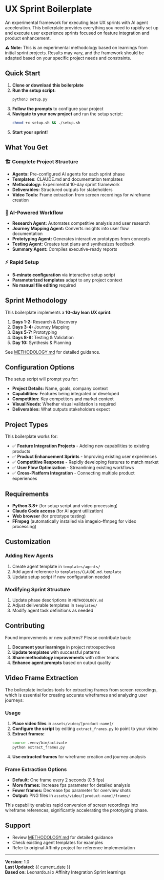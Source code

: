 # UX Sprint Boilerplate

An experimental framework for executing lean UX sprints with AI agent acceleration. This boilerplate provides everything you need to rapidly set up and execute user experience sprints focused on feature integration and product enhancement.

**⚠️ Note:** This is an experimental methodology based on learnings from initial sprint projects. Results may vary, and the framework should be adapted based on your specific project needs and constraints.

## Quick Start

1. **Clone or download this boilerplate**
2. **Run the setup script:**
   ```bash
   python3 setup.py
   ```
3. **Follow the prompts** to configure your project
4. **Navigate to your new project** and run the setup script:
   ```bash
   chmod +x setup.sh && ./setup.sh
   ```
5. **Start your sprint!**

## What You Get

### 🏗️ Complete Project Structure
- **Agents:** Pre-configured AI agents for each sprint phase
- **Templates:** CLAUDE.md and documentation templates  
- **Methodology:** Experimental 10-day sprint framework
- **Deliverables:** Structured outputs for stakeholders
- **Video Tools:** Frame extraction from screen recordings for wireframe creation

### 🤖 AI-Powered Workflow
- **Research Agent:** Automates competitive analysis and user research
- **Journey Mapping Agent:** Converts insights into user flow documentation
- **Prototyping Agent:** Generates interactive prototypes from concepts
- **Testing Agent:** Creates test plans and synthesizes feedback
- **Summary Agent:** Compiles executive-ready reports

### ⚡ Rapid Setup
- **5-minute configuration** via interactive setup script
- **Parameterized templates** adapt to any project context
- **No manual file editing** required

## Sprint Methodology

This boilerplate implements a **10-day lean UX sprint**:

1. **Days 1-2:** Research & Discovery
2. **Days 3-4:** Journey Mapping  
3. **Days 5-7:** Prototyping
4. **Days 8-9:** Testing & Validation
5. **Day 10:** Synthesis & Planning

See [METHODOLOGY.md](METHODOLOGY.md) for detailed guidance.

## Configuration Options

The setup script will prompt you for:

- **Project Details:** Name, goals, company context
- **Capabilities:** Features being integrated or developed
- **Competition:** Key competitors and market context
- **Visual Needs:** Whether visual validation is required
- **Deliverables:** What outputs stakeholders expect

## Project Types

This boilerplate works for:

- ✅ **Feature Integration Projects** - Adding new capabilities to existing products
- ✅ **Product Enhancement Sprints** - Improving existing user experiences  
- ✅ **Competitive Response** - Rapidly developing features to match market
- ✅ **User Flow Optimization** - Streamlining existing workflows
- ✅ **Cross-Platform Integration** - Connecting multiple product experiences

## Requirements

- **Python 3.8+** (for setup script and video processing)
- **Claude Code access** (for AI agent utilization)
- **Web browser** (for prototype testing)
- **FFmpeg** (automatically installed via imageio-ffmpeg for video processing)

## Customization

### Adding New Agents
1. Create agent template in `templates/agents/`
2. Add agent reference to `templates/CLAUDE.md.template` 
3. Update setup script if new configuration needed

### Modifying Sprint Structure
1. Update phase descriptions in `METHODOLOGY.md`
2. Adjust deliverable templates in `templates/`
3. Modify agent task definitions as needed

## Contributing

Found improvements or new patterns? Please contribute back:

1. **Document your learnings** in project retrospectives
2. **Update templates** with successful patterns
3. **Share methodology improvements** with other teams
4. **Enhance agent prompts** based on output quality

## Video Frame Extraction

The boilerplate includes tools for extracting frames from screen recordings, which is essential for creating accurate wireframes and analyzing user journeys:

### Usage
1. **Place video files** in `assets/video/[product-name]/`
2. **Configure the script** by editing `extract_frames.py` to point to your video
3. **Extract frames:**
   ```bash
   source .venv/bin/activate
   python extract_frames.py
   ```
4. **Use extracted frames** for wireframe creation and journey analysis

### Frame Extraction Options
- **Default:** One frame every 2 seconds (0.5 fps)
- **More frames:** Increase fps parameter for detailed analysis
- **Fewer frames:** Decrease fps parameter for overview shots
- **Output:** PNG files in `assets/video/[product-name]/frames/`

This capability enables rapid conversion of screen recordings into wireframe references, significantly accelerating the prototyping phase.

## Support

- Review [METHODOLOGY.md](METHODOLOGY.md) for detailed guidance
- Check existing agent templates for examples
- Refer to original Affinity project for reference implementation

---

**Version:** 1.0  
**Last Updated:** {{ current_date }}  
**Based on:** Leonardo.ai x Affinity Integration Sprint learnings